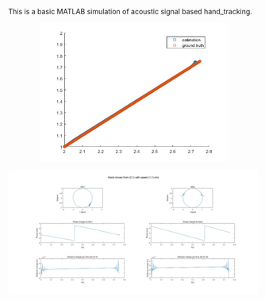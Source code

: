 This is a basic MATLAB simulation of acoustic signal based hand_tracking.

<div align=center>
<img src="README.assets/tracking.jpg" style="zoom: 67%;" />
</div>
  
![](README.assets/IQsignal_Phase_DistanceChange.jpg)
